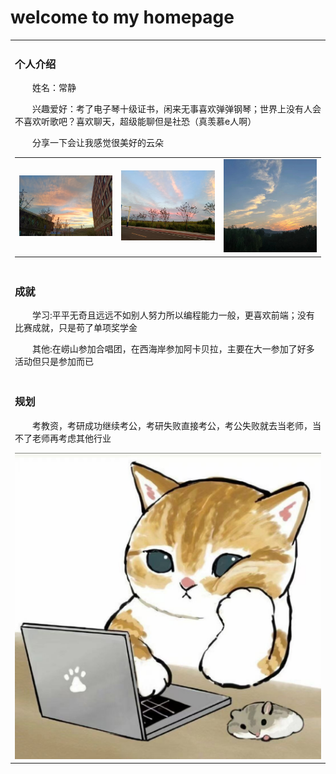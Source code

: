 # welcome to my homepage

<table>
  <tr><td>

  ### 个人介绍
  
  <p>&emsp;&emsp;姓名：常静</p>
  <p>&emsp;&emsp;兴趣爱好：考了电子琴十级证书，闲来无事喜欢弹弹钢琴；世界上没有人会不喜欢听歌吧？喜欢聊天，超级能聊但是社恐（真羡慕e人啊）</p>
  <p>&emsp;&emsp;分享一下会让我感觉很美好的云朵</p>
<table>
  <tr>
    <td><img src="1.jpg" width="300" alt="Wakatime"/></td>
    <td><img src="2.jpg" width="300" alt="Wakatime"/></td>
    <td><img src="3.jpg" width="300" alt="Wakatime"/></td>
  </tr>
</table>
 </td></tr>
<tr><td>

  ### 成就

  <p>&emsp;&emsp;学习:平平无奇且远远不如别人努力所以编程能力一般，更喜欢前端；没有比赛成就，只是苟了单项奖学金</p>
  <p>&emsp;&emsp;其他:在崂山参加合唱团，在西海岸参加阿卡贝拉，主要在大一参加了好多活动但只是参加而已</p>
  </td></tr>
  <tr><td>

  ### 规划

<p>&emsp;&emsp;考教资，考研成功继续考公，考研失败直接考公，考公失败就去当老师，当不了老师再考虑其他行业</p>
<img src="4.jpg" width="500" alt="Wakatime"/>
</table>

